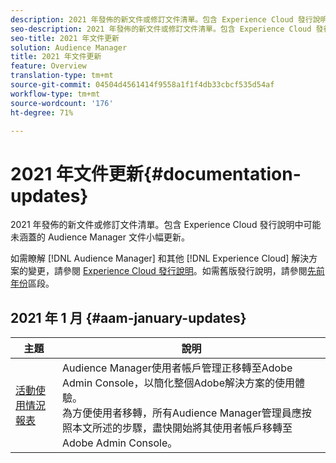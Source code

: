 ```yaml
---
description: 2021 年發佈的新文件或修訂文件清單。包含 Experience Cloud 發行說明中可能未涵蓋的 Audience Manager 文件小幅更新。
seo-description: 2021 年發佈的新文件或修訂文件清單。包含 Experience Cloud 發行說明中可能未涵蓋的 Audience Manager 文件小幅更新。
seo-title: 2021 年文件更新
solution: Audience Manager
title: 2021 年文件更新
feature: Overview
translation-type: tm+mt
source-git-commit: 04504d4561414f9558a1f1f4db33cbcf535d54af
workflow-type: tm+mt
source-wordcount: '176'
ht-degree: 71%

---
```



# 2021 年文件更新{#documentation-updates}

2021 年發佈的新文件或修訂文件清單。包含 Experience Cloud 發行說明中可能未涵蓋的 Audience Manager 文件小幅更新。

如需瞭解 [!DNL Audience Manager] 和其他 [!DNL Experience Cloud] 解決方案的變更，請參閱 [Experience Cloud 發行說明](https://docs.adobe.com/content/help/zh-Hant/release-notes/experience-cloud/current.html)。如需舊版發行說明，請參閱[先前年份](../docs-updates/docs-2020.md)區段。

## 2021 年 1 月 {#aam-january-updates}

| 主題 | 說明 |
|--- |----|
| [活動使用情況報表](/help/using/features/administration/admin-console-migration.md) | Audience Manager使用者帳戶管理正移轉至Adobe Admin Console，以簡化整個Adobe解決方案的使用體驗。 <br> 為方便使用者移轉，所有Audience Manager管理員應按照本文所述的步驟，盡快開始將其使用者帳戶移轉至Adobe Admin Console。 |
